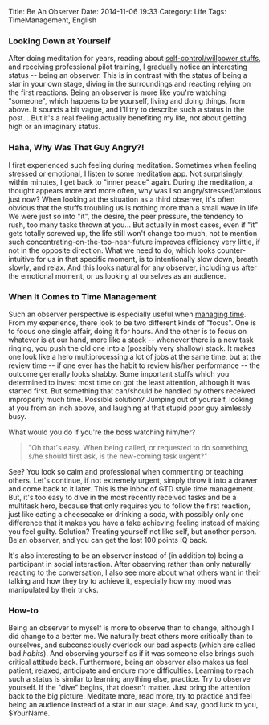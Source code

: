 Title: Be An Observer
Date: 2014-11-06 19:33
Category: Life
Tags: TimeManagement, English

### Looking Down at Yourself

After doing meditation for years, reading about [self-control/willpower stuffs](/reading-notes-the-willpower-instinct.html), and receiving professional pilot training, I gradually notice an interesting status -- being an observer.
This is in contrast with the status of being a star in your own stage, diving in the surroundings and reacting relying on the first reactions.
Being an observer is more like you're watching "someone", which happens to be yourself, living and doing things, from above. 
It sounds a bit vague, and I'll try to describe such a status in the post...
But it's a real feeling actually benefiting my life, not about getting high or an imaginary status.

### Haha, Why Was That Guy Angry?!

I first experienced such feeling during meditation.
Sometimes when feeling stressed or emotional, I listen to some meditation app. 
Not surprisingly, within minutes, I get back to "inner peace" again.
During the meditation, a thought appears more and more often, why was I so angry/stressed/anxious just now?
When looking at the situation as a third observer, it's often obvious that the stuffs troubling us is nothing more than a small wave in life.
We were just so into "it", the desire, the peer pressure, the tendency to rush, too many tasks thrown at you... 
But actually in most cases, even if "it" gets totally screwed up, the life still won't change too much, not to mention such concentrating-on-the-too-near-future improves efficiency very little, if not in the opposite direction.
What we need to do, which looks counter-intuitive for us in that specific moment, is to intentionally slow down, breath slowly, and relax.
And this looks natural for any observer, including us after the emotional moment, or us looking at ourselves as an audience.

### When It Comes to Time Management

Such an observer perspective is especially useful when [managing time](/using-a-timer-to-do-time-management.html).
From my experience, there look to be two different kinds of "focus".
One is to focus one single affair, doing it for hours.
And the other is to focus on whatever is at our hand, more like a stack -- whenever there is a new task ringing, you push the old one into a (possibly very shallow) stack.
It makes one look like a hero multiprocessing a lot of jobs at the same time, but at the review time -- if one ever has the habit to review his/her performance -- the outcome generally looks shabby. 
Some important stuffs which you determined to invest most time on got the least attention, although it was started first.
But something that can/should be handled by others received improperly much time.
Possible solution? Jumping out of yourself, looking at you from an inch above, and laughing at that stupid poor guy aimlessly busy.

What would you do if you're the boss watching him/her?

> "Oh that's easy. When being called, or requested to do something, s/he should first ask, is the new-coming task urgent?"

See? You look so calm and professional when commenting or teaching others.
Let's continue, if not extremely urgent, simply throw it into a drawer and come back to it later.
This is the inbox of GTD style time management.
But, it's too easy to dive in the most recently received tasks and be a multitask hero, because that only requires you to follow the first reaction, just like eating a cheesecake or drinking a soda, with possibly only one difference that it makes you have a fake achieving feeling instead of making you feel guilty.
Solution? Treating yourself not like self, but another person.
Be an observer, and you can get the lost 100 points IQ back.

It's also interesting to be an observer instead of (in addition to) being a participant in social interaction.
After observing rather than only naturally reacting to the conversation, I also see more about what others want in their talking and how they try to achieve it, especially how my mood was manipulated by their tricks.

### How-to

Being an observer to myself is more to observe than to change, although I did change to a better me.
We naturally treat others more critically than to ourselves, and subconsciously overlook our bad aspects (which are called bad *habits*).
And observing yourself as if it was someone else brings such critical attitude back.
Furthermore, being an observer also makes us feel patient, relaxed, anticipate and endure more difficulties.
Learning to reach such a status is similar to learning anything else, practice.
Try to observe yourself.
If the "dive" begins, that doesn't matter.
Just bring the attention back to the big picture.
Meditate more, read more, try to practice and feel being an audience instead of a star in our stage.
And say, good luck to you, $YourName.